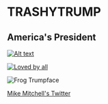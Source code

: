 # TRASHYTRUMP
## America's President

[![Alt text](https://img.youtube.com/vi/ewf-xHXpghE/0.jpg)](https://www.youtube.com/watch?v=ewf-xHXpghE)

[![Loved by all](https://img.youtube.com/vi/suDNHwtqoiU/0.jpg)](https://www.youtube.com/watch?v=suDNHwtqoiU)

![Frog Trumpface](http://static.boredpanda.com/blog/wp-content/uploads/2017/05/funny-donald-trump-frog-590ae06cb2a8a__700.gif)

[Mike Mitchell's Twitter](https://twitter.com/sirmitchell/status/860674078700703744)
